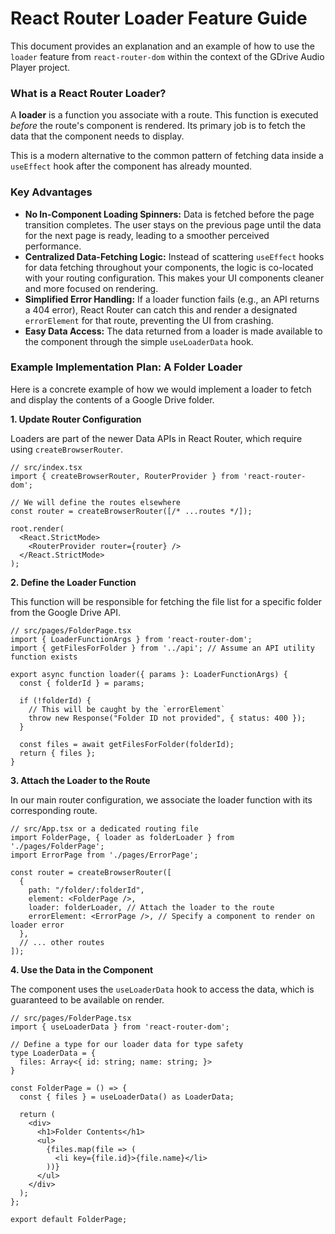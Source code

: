# React Router Loader Feature Guide

This document provides an explanation and an example of how to use the `loader` feature from `react-router-dom` within the context of the GDrive Audio Player project.

### What is a React Router Loader?

A **loader** is a function you associate with a route. This function is executed *before* the route's component is rendered. Its primary job is to fetch the data that the component needs to display.

This is a modern alternative to the common pattern of fetching data inside a `useEffect` hook after the component has already mounted.

### Key Advantages

*   **No In-Component Loading Spinners:** Data is fetched before the page transition completes. The user stays on the previous page until the data for the next page is ready, leading to a smoother perceived performance.
*   **Centralized Data-Fetching Logic:** Instead of scattering `useEffect` hooks for data fetching throughout your components, the logic is co-located with your routing configuration. This makes your UI components cleaner and more focused on rendering.
*   **Simplified Error Handling:** If a loader function fails (e.g., an API returns a 404 error), React Router can catch this and render a designated `errorElement` for that route, preventing the UI from crashing.
*   **Easy Data Access:** The data returned from a loader is made available to the component through the simple `useLoaderData` hook.

### Example Implementation Plan: A Folder Loader

Here is a concrete example of how we would implement a loader to fetch and display the contents of a Google Drive folder.

**1. Update Router Configuration**

Loaders are part of the newer Data APIs in React Router, which require using `createBrowserRouter`.

```tsx
// src/index.tsx
import { createBrowserRouter, RouterProvider } from 'react-router-dom';

// We will define the routes elsewhere
const router = createBrowserRouter([/* ...routes */]);

root.render(
  <React.StrictMode>
    <RouterProvider router={router} />
  </React.StrictMode>
);
```

**2. Define the Loader Function**

This function will be responsible for fetching the file list for a specific folder from the Google Drive API.

```tsx
// src/pages/FolderPage.tsx
import { LoaderFunctionArgs } from 'react-router-dom';
import { getFilesForFolder } from '../api'; // Assume an API utility function exists

export async function loader({ params }: LoaderFunctionArgs) {
  const { folderId } = params;

  if (!folderId) {
    // This will be caught by the `errorElement`
    throw new Response("Folder ID not provided", { status: 400 });
  }

  const files = await getFilesForFolder(folderId);
  return { files };
}
```

**3. Attach the Loader to the Route**

In our main router configuration, we associate the loader function with its corresponding route.

```tsx
// src/App.tsx or a dedicated routing file
import FolderPage, { loader as folderLoader } from './pages/FolderPage';
import ErrorPage from './pages/ErrorPage';

const router = createBrowserRouter([
  {
    path: "/folder/:folderId",
    element: <FolderPage />,
    loader: folderLoader, // Attach the loader to the route
    errorElement: <ErrorPage />, // Specify a component to render on loader error
  },
  // ... other routes
]);
```

**4. Use the Data in the Component**

The component uses the `useLoaderData` hook to access the data, which is guaranteed to be available on render.

```tsx
// src/pages/FolderPage.tsx
import { useLoaderData } from 'react-router-dom';

// Define a type for our loader data for type safety
type LoaderData = {
  files: Array<{ id: string; name: string; }>
}

const FolderPage = () => {
  const { files } = useLoaderData() as LoaderData;

  return (
    <div>
      <h1>Folder Contents</h1>
      <ul>
        {files.map(file => (
          <li key={file.id}>{file.name}</li>
        ))}
      </ul>
    </div>
  );
};

export default FolderPage;
```

